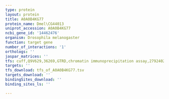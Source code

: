 ```yaml
---
type: protein
layout: protein
title: A0A0B4KG77
protein_name: Dmel\CG44013
uniprot_accession: A0A0B4KG77
ncbi_gene_id: '14462476'
organism: Drosophila melanogaster
function: target gene
number_of_interactions: '1'
orthologs: ''
jaspar_matrices: ''
tfs: cuff,Q9V629,36269,GTRD,chromatin immunoprecipitation assay,27924024%5Buid%5D,No
targets: ''
tfs_download: tfs_of_A0A0B4KG77.tsv
targets_download: ''
bindingSites_download: ''
binding_sites_ls: ''

---
```

